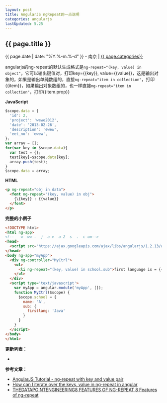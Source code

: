 ```yaml
---
layout: post
title: AngularJS ngRepeat的一点说明
categories: angularjs
lastUpdated: 5.25
---
```


## {{ page.title }}

{{ page.date | date: "%Y.%-m.%-d" }} - 南京 | <a href="/archive#{{ page.categories }}">{{ page.categories}}</a>

angularjs的ng-repeat的默认生成格式是`ng-repeat="(key, value) in object"`，它可以输出键值对，打印key=&#123;{key}}, value=&#123;{value}}，这是输出对象的，如果是输出单纯数组的，直接`ng-repeat="item in collection"`，打印&#123;{item}}，如果输出对象数组的，也一样直接`ng-repeat="item in collection"`，打印&#123;{item.prop}}

**JavaScript**

```javascript
$scope.data = {
  'id': 2,
  'project': 'wewe2012',
  'date': '2013-02-26',
  'description': 'ewew',
  'eet_no': 'ewew',
};
var array = [];
for(var key in $scope.data){
  var test = {};
  test[key]=$scope.data[key];
  array.push(test);
}
$scope.data = array;
```

**HTML**

```html
<p ng-repeat="obj in data">
  <font ng-repeat="(key, value) in obj">
    {\{key}} : {{value}}
  </font>
</p>
```

**完整的小例子**

```html
<!DOCTYPE html>
<html ng-app>
<!--   w  ww .  j  a v  a 2  s  .  c om-->
<head>
  <script src="https://ajax.googleapis.com/ajax/libs/angularjs/1.2.13/angular.js"></script>
</head>
<body ng-app="myApp">
  <div ng-controller="MyCtrl">
    <ul>
      <li ng-repeat="(key, value) in school.sub">first language is = {{value}}</li>
    </ul>
  </div>
  <script type='text/javascript'>
    var myApp = angular.module('myApp', []);
    function MyCtrl($scope) {
      $scope.school = {
        name: 'A',
        sub: {
          firstlang: 'Java'
        }
      }
    }
  </script>
</body>
</html>
```

**更新列表：**

*



**参考文章：**

* [AngularJS Tutorial - ng-repeat with key and value pair][1]
* [How can I iterate over the keys, value in ng-repeat in angular][2]
* [THEDATAPOINTENGINEERING8 FEATURES OF NG-REPEAT
8 Features of ng-repeat][3]


[1]: http://www.java2s.com/Tutorials/Javascript/AngularJS_Example/Directives/2920__ng_repeat_with_key_and_value_pair.htm
[2]: http://stackoverflow.com/questions/15127834/how-can-i-iterate-over-the-keys-value-in-ng-repeat-in-angular
[3]: https://blog.rjmetrics.com/2015/09/02/8-features-of-ng-repeat/
